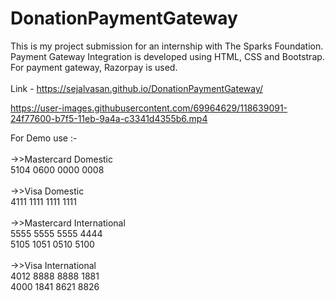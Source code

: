 # DonationPaymentGateway
 This is my project submission for an internship with The Sparks Foundation. </br>
 Payment Gateway Integration is developed using HTML, CSS and Bootstrap. For payment gateway, Razorpay is used. </br>
 <br>
 Link -  https://sejalvasan.github.io/DonationPaymentGateway/
 
 
 https://user-images.githubusercontent.com/69964629/118639091-24f77600-b7f5-11eb-9a4a-c3341d4355b6.mp4


 For Demo use :-</br>
 <br>
->>Mastercard Domestic</br>
 5104 0600 0000 0008</br>
 <br>
->>Visa Domestic</br>
 4111 1111 1111 1111</br>
 <br>
->>Mastercard International</br>
 5555 5555 5555 4444</br>
 5105 1051 0510 5100</br>
 <br>
->>Visa International</br>
 4012 8888 8888 1881</br>
 4000 1841 8621 8826</br>


